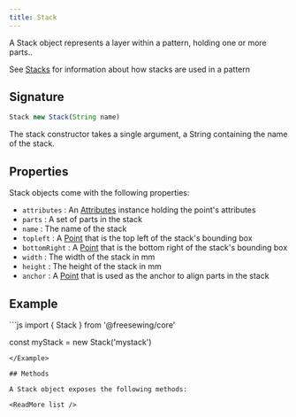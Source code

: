 ```yaml
---
title: Stack
---
```


A Stack object represents a layer within a pattern, holding one or
more parts..

<Related>

See [Stacks](/guides/patterns/stacks)
for information about how stacks are used in a pattern

</Related>

## Signature

```js
Stack new Stack(String name)
```

The stack constructor takes a single argument, a String containing the name
of the stack.

## Properties

Stack objects come with the following properties:

- `attributes` : An [Attributes](/reference/api/attributes) instance holding the point's attributes
- `parts` : A set of parts in the stack
- `name` : The name of the stack
- `topleft` : A [Point](/reference/api/point) that is the top left of the stack's bounding box
- `bottomRight` : A [Point](/reference/api/point) that is the bottom right of the stack's bounding box
- `width` : The width of the stack in mm
- `height` : The height of the stack in mm
- `anchor` : A [Point](/reference/api/point) that is used as the anchor to align parts in the stack


## Example

<Example caption="Example of the Stack constructor">
```js
import { Stack } from '@freesewing/core'

const myStack = new Stack('mystack')
```
</Example>

## Methods

A Stack object exposes the following methods:

<ReadMore list />
